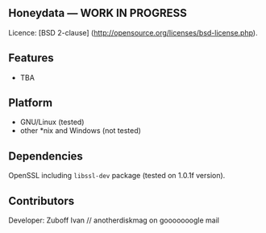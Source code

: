 ## Honeydata — WORK IN PROGRESS
Licence: [BSD 2-clause] (http://opensource.org/licenses/bsd-license.php).

## Features
* TBA

## Platform
* GNU/Linux (tested)
* other *nix and Windows (not tested)

## Dependencies
OpenSSL including `libssl-dev` package (tested on 1.0.1f version).

## Contributors
Developer: Zuboff Ivan // anotherdiskmag on gooooooogle mail
